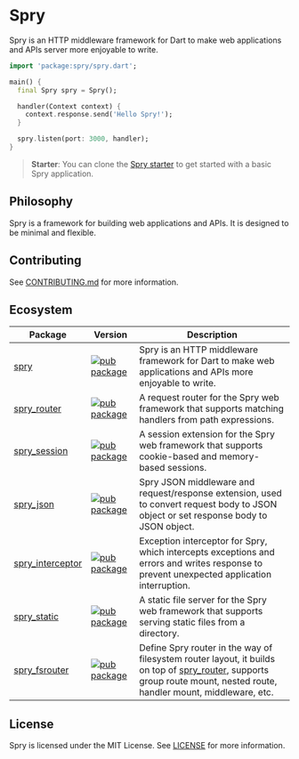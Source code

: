 # Spry

Spry is an HTTP middleware framework for Dart to make web applications and APIs server more enjoyable to write.

```dart
import 'package:spry/spry.dart';

main() {
  final Spry spry = Spry();

  handler(Context context) {
    context.response.send('Hello Spry!');
  }

  spry.listen(port: 3000, handler);
}
```

> **Starter**: You can clone the [Spry starter](https://github.com/odroe/spry-starter) to get started with a basic Spry application.

## Philosophy

Spry is a framework for building web applications and APIs. It is designed to be minimal and flexible.

## Contributing

See [CONTRIBUTING.md](CONTRIBUTING.md) for more information.

## Ecosystem

| Package | Version | Description |
| ------- | ------- | ----------- |
| [spry](packages/spry) | [![pub package](https://img.shields.io/pub/v/spry.svg)](https://pub.dartlang.org/packages/spry) | Spry is an HTTP middleware framework for Dart to make web applications and APIs more enjoyable to write. |
| [spry_router](packages/spry_router/) | [![pub package](https://img.shields.io/pub/v/spry_router.svg)](https://pub.dartlang.org/packages/spry_router) | A request router for the Spry web framework that supports matching handlers from path expressions. |
| [spry_session](packages/spry_session/) | [![pub package](https://img.shields.io/pub/v/spry_session.svg)](https://pub.dartlang.org/packages/spry_session) | A session extension for the Spry web framework that supports cookie-based and memory-based sessions. |
| [spry_json](packages/spry_json/) | [![pub package](https://img.shields.io/pub/v/spry_json.svg)](https://pub.dartlang.org/packages/spry_json) | Spry JSON middleware and request/response extension, used to convert request body to JSON object or set response body to JSON object. |
| [spry_interceptor](packages/spry_interceptor/) | [![pub package](https://img.shields.io/pub/v/spry_interceptor.svg)](https://pub.dartlang.org/packages/spry_interceptor) | Exception interceptor for Spry, which intercepts exceptions and errors and writes response to prevent unexpected application interruption. |
| [spry_static](packages/spry_static/) | [![pub package](https://img.shields.io/pub/v/spry_static.svg)](https://pub.dartlang.org/packages/spry_static) | A static file server for the Spry web framework that supports serving static files from a directory. |
| [spry_fsrouter](packages/spry_fsrouter/) | [![pub package](https://img.shields.io/pub/v/spry_fsrouter.svg)](https://pub.dartlang.org/packages/spry_fsrouter) | Define Spry router in the way of filesystem router layout, it builds on top of [spry_router](https://pub.dev/packages/spry_router), supports group route mount, nested route, handler mount, middleware, etc. |

## License

Spry is licensed under the MIT License. See [LICENSE](LICENSE) for more information.
